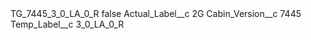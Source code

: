 <?xml version="1.0" encoding="UTF-8"?>
<CustomMetadata xmlns="http://soap.sforce.com/2006/04/metadata" xmlns:xsi="http://www.w3.org/2001/XMLSchema-instance" xmlns:xsd="http://www.w3.org/2001/XMLSchema">
    <label>TG_7445_3_0_LA_0_R</label>
    <protected>false</protected>
    <values>
        <field>Actual_Label__c</field>
        <value xsi:type="xsd:string">2G</value>
    </values>
    <values>
        <field>Cabin_Version__c</field>
        <value xsi:type="xsd:string">7445</value>
    </values>
    <values>
        <field>Temp_Label__c</field>
        <value xsi:type="xsd:string">3_0_LA_0_R</value>
    </values>
</CustomMetadata>
